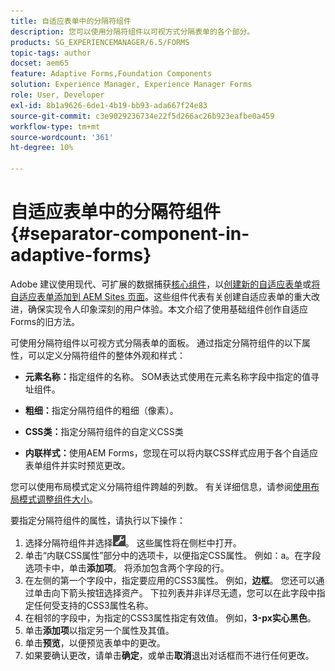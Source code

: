 ```yaml
---
title: 自适应表单中的分隔符组件
description: 您可以使用分隔符组件以可视方式分隔表单的各个部分。
products: SG_EXPERIENCEMANAGER/6.5/FORMS
topic-tags: author
docset: aem65
feature: Adaptive Forms,Foundation Components
solution: Experience Manager, Experience Manager Forms
role: User, Developer
exl-id: 8b1a9626-6de1-4b19-bb93-ada667f24e83
source-git-commit: c3e9029236734e22f5d266ac26b923eafbe0a459
workflow-type: tm+mt
source-wordcount: '361'
ht-degree: 10%

---
```


# 自适应表单中的分隔符组件{#separator-component-in-adaptive-forms}

<span class="preview">Adobe 建议使用现代、可扩展的数据捕获[核心组件](https://experienceleague.adobe.com/docs/experience-manager-core-components/using/adaptive-forms/introduction.html)，以[创建新的自适应表单](/help/forms/using/create-an-adaptive-form-core-components.md)或[将自适应表单添加到 AEM Sites 页面](/help/forms/using/create-or-add-an-adaptive-form-to-aem-sites-page.md)。这些组件代表有关创建自适应表单的重大改进，确保实现令人印象深刻的用户体验。本文介绍了使用基础组件创作自适应Forms的旧方法。</span>

可使用分隔符组件以可视方式分隔表单的面板。 通过指定分隔符组件的以下属性，可以定义分隔符组件的整体外观和样式：

* **元素名称：**&#x200B;指定组件的名称。 SOM表达式使用在元素名称字段中指定的值寻址组件。
* **粗细：**&#x200B;指定分隔符组件的粗细（像素）。

* **CSS类：**&#x200B;指定分隔符组件的自定义CSS类

* **内联样式：**&#x200B;使用AEM Forms，您现在可以将内联CSS样式应用于各个自适应表单组件并实时预览更改。

您可以使用布局模式定义分隔符组件跨越的列数。 有关详细信息，请参阅[使用布局模式调整组件大小](../../forms/using/resize-using-layout-mode.md)。

要指定分隔符组件的属性，请执行以下操作：

1. 选择分隔符组件并选择![cmppr](assets/cmppr.png)。 这些属性将在侧栏中打开。
1. 单击“内联CSS属性”部分中的选项卡，以便指定CSS属性。 例如：a。在字段选项卡中，单击&#x200B;**添加项**。 将添加包含两个字段的行。
1. 在左侧的第一个字段中，指定要应用的CSS3属性。 例如，**边框**。 您还可以通过单击向下箭头按钮选择资产。 下拉列表并非详尽无遗，您可以在此字段中指定任何受支持的CSS3属性名称。
1. 在相邻的字段中，为指定的CSS3属性指定有效值。 例如，**3-px实心黑色**。
1. 单击&#x200B;**添加项**&#x200B;以指定另一个属性及其值。
1. 单击&#x200B;**预览**，以便预览表单中的更改。
1. 如果要确认更改，请单击&#x200B;**确定**，或单击&#x200B;**取消**&#x200B;退出对话框而不进行任何更改。
